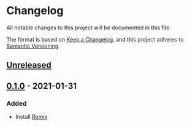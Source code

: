 # Changelog
All notable changes to this project will be documented in this file.

The format is based on [Keep a Changelog](https://keepachangelog.com/en/1.0.0/),
and this project adheres to [Semantic Versioning](https://semver.org/spec/v2.0.0.html).

## [Unreleased]

## [0.1.0] - 2021-01-31

### Added
- Install [Remix](remix.run/)

[Unreleased]: https://github.com/pherval/blog/compare/v0.1.0...HEAD
[0.1.0]: https://github.com/pherval/blog/releases/tag/v0.1.0